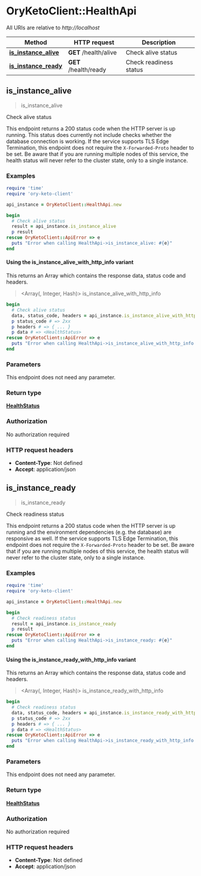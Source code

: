 # OryKetoClient::HealthApi

All URIs are relative to *http://localhost*

| Method | HTTP request | Description |
| ------ | ------------ | ----------- |
| [**is_instance_alive**](HealthApi.md#is_instance_alive) | **GET** /health/alive | Check alive status |
| [**is_instance_ready**](HealthApi.md#is_instance_ready) | **GET** /health/ready | Check readiness status |


## is_instance_alive

> <HealthStatus> is_instance_alive

Check alive status

This endpoint returns a 200 status code when the HTTP server is up running. This status does currently not include checks whether the database connection is working.  If the service supports TLS Edge Termination, this endpoint does not require the `X-Forwarded-Proto` header to be set.  Be aware that if you are running multiple nodes of this service, the health status will never refer to the cluster state, only to a single instance.

### Examples

```ruby
require 'time'
require 'ory-keto-client'

api_instance = OryKetoClient::HealthApi.new

begin
  # Check alive status
  result = api_instance.is_instance_alive
  p result
rescue OryKetoClient::ApiError => e
  puts "Error when calling HealthApi->is_instance_alive: #{e}"
end
```

#### Using the is_instance_alive_with_http_info variant

This returns an Array which contains the response data, status code and headers.

> <Array(<HealthStatus>, Integer, Hash)> is_instance_alive_with_http_info

```ruby
begin
  # Check alive status
  data, status_code, headers = api_instance.is_instance_alive_with_http_info
  p status_code # => 2xx
  p headers # => { ... }
  p data # => <HealthStatus>
rescue OryKetoClient::ApiError => e
  puts "Error when calling HealthApi->is_instance_alive_with_http_info: #{e}"
end
```

### Parameters

This endpoint does not need any parameter.

### Return type

[**HealthStatus**](HealthStatus.md)

### Authorization

No authorization required

### HTTP request headers

- **Content-Type**: Not defined
- **Accept**: application/json


## is_instance_ready

> <HealthStatus> is_instance_ready

Check readiness status

This endpoint returns a 200 status code when the HTTP server is up running and the environment dependencies (e.g. the database) are responsive as well.  If the service supports TLS Edge Termination, this endpoint does not require the `X-Forwarded-Proto` header to be set.  Be aware that if you are running multiple nodes of this service, the health status will never refer to the cluster state, only to a single instance.

### Examples

```ruby
require 'time'
require 'ory-keto-client'

api_instance = OryKetoClient::HealthApi.new

begin
  # Check readiness status
  result = api_instance.is_instance_ready
  p result
rescue OryKetoClient::ApiError => e
  puts "Error when calling HealthApi->is_instance_ready: #{e}"
end
```

#### Using the is_instance_ready_with_http_info variant

This returns an Array which contains the response data, status code and headers.

> <Array(<HealthStatus>, Integer, Hash)> is_instance_ready_with_http_info

```ruby
begin
  # Check readiness status
  data, status_code, headers = api_instance.is_instance_ready_with_http_info
  p status_code # => 2xx
  p headers # => { ... }
  p data # => <HealthStatus>
rescue OryKetoClient::ApiError => e
  puts "Error when calling HealthApi->is_instance_ready_with_http_info: #{e}"
end
```

### Parameters

This endpoint does not need any parameter.

### Return type

[**HealthStatus**](HealthStatus.md)

### Authorization

No authorization required

### HTTP request headers

- **Content-Type**: Not defined
- **Accept**: application/json

